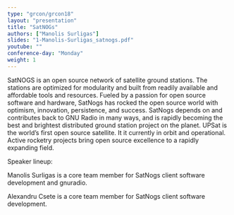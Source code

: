 ```yaml
---
type: "grcon/grcon18"
layout: "presentation"
title: "SatNOGs"
authors: ["Manolis Surligas"]
slides: "1-Manolis-Surligas_satnogs.pdf"
youtube: ""
conference-day: "Monday"
weight: 1
---
```

SatNOGS is an open source network of satellite ground stations. The stations are optimized for modularity and built from readily available and affordable tools and resources. Fueled by a passion for open source software and hardware, SatNogs has rocked the open source world with optimism, innovation, persistence, and success. SatNogs depends on and contributes back to GNU Radio in many ways, and is rapidly becoming the best and brightest distributed ground station project on the planet. UPSat is the world’s first open source satellite. It it currently in orbit and operational. Active rocketry projects bring open source excellence to a rapidly expanding field.

Speaker lineup:

Manolis Surligas is a core team member for SatNogs client software development and gnuradio.

Alexandru Csete is a core team member for SatNogs client software development.
